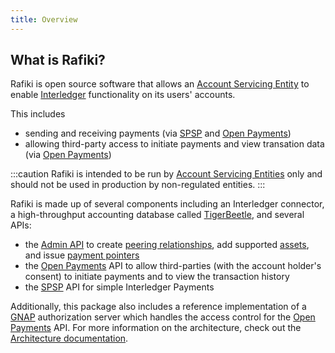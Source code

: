 ```yaml
---
title: Overview
---
```


## What is Rafiki?

Rafiki is open source software that allows an [Account Servicing Entity](../reference/glossary.md#account-servicing-entity) to enable [Interledger](../reference/glossary.md#interledger-protocol) functionality on its users' accounts.

This includes

- sending and receiving payments (via [SPSP](../reference/glossary.md#simple-payments-setup-protocol-spsp) and [Open Payments](../reference/glossary.md#open-payments))
- allowing third-party access to initiate payments and view transation data (via [Open Payments](../reference/glossary.md#open-payments))

:::caution
Rafiki is intended to be run by [Account Servicing Entities](../reference/glossary.md#account-servicing-entity) only and should not be used in production by non-regulated entities.
:::

Rafiki is made up of several components including an Interledger connector, a high-throughput accounting database called [TigerBeetle](../reference/glossary.md#tigerbeetle), and several APIs:

- the [Admin API](../integration/management.md) to create [peering relationships](../reference/glossary.md#peer), add supported [assets](../reference/glossary.md#asset), and issue [payment pointers](../reference/glossary.md#payment-pointer)
- the [Open Payments](../reference/glossary.md#open-payments) API to allow third-parties (with the account holder's consent) to initiate payments and to view the transaction history
- the [SPSP](../reference/glossary.md#simple-payments-setup-protocol-spsp) API for simple Interledger Payments

Additionally, this package also includes a reference implementation of a [GNAP](../reference/glossary.md#grant-negotiation-authorization-protocol) authorization server which handles the access control for the [Open Payments](../reference/glossary.md#open-payments) API. For more information on the architecture, check out the [Architecture documentation](./architecture.md).
